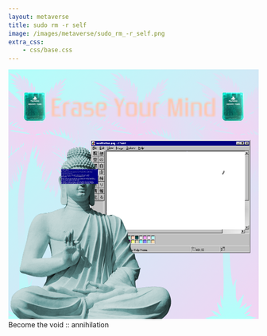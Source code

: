 ```yaml
---
layout: metaverse
title: sudo rm -r self
image: /images/metaverse/sudo_rm_-r_self.png
extra_css: 
    - css/base.css
---
```


<div class="image">
    <img src="/images/metaverse/sudo_rm_-r_self.png"/>
</div>

<div class="text">
    Become the void :: annihilation
</div>
